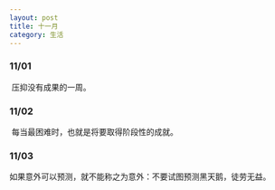```yaml
---
layout: post
title: 十一月
category: 生活
---
```


### 11/01

​      压抑没有成果的一周。

### 11/02

​     每当最困难时，也就是将要取得阶段性的成就。

### 11/03

​    如果意外可以预测，就不能称之为意外：不要试图预测黑天鹅，徒劳无益。